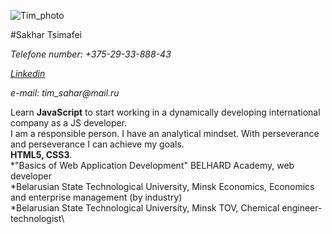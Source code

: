 ![Tim_photo](https://hhcdn.ru/photo/618649521.jpeg?t=1626603770&h=Nv_tuOSuzkFRNCrjXxXNCg)

#Sakhar Tsimafei

_Telefone number: +375-29-33-888-43_

_[Linkedin](https://www.linkedin.com/in/%D1%82%D0%B8%D0%BC%D0%BE%D1%84%D0%B5%D0%B9-%D1%81%D0%B0%D1%85%D0%B0%D1%80-619125190/)_

_e-mail: tim_sahar@mail.ru_

Learn **JavaScript** to start working in a dynamically developing international company as a JS developer.\
I am a responsible person. I have an analytical mindset. With perseverance and perseverance I can achieve my goals.\
**HTML5, CSS3**.\
*"Basics of Web Application Development" BELHARD Academy, web developer\
*Belarusian State Technological University, Minsk Economics, Economics and enterprise management (by industry)\
\*Belarusian State Technological University, Minsk TOV, Chemical engineer-technologist\
